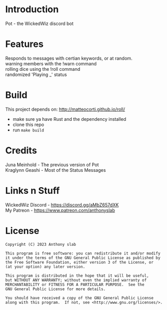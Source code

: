 # Introduction
Pot - the WickedWiz discord bot  

# Features
Responds to messages with certian keywords, or at random.  
warning members with the !warn command  
rolling dice using the !roll command  
randomized 'Playing \_' status  

# Build
This project depends on: http://matteocorti.github.io/roll/  

- make sure ya have Rust and the dependency installed
- clone this repo  
- run ``make build``

# Credits
Juna Meinhold - The previous version of Pot  
Kraglynn Geashi - Most of the Status Messages   

# Links n Stuff
WickedWiz Discord - https://discord.gg/aMbZ657dXK  
My Patreon - https://www.patreon.com/anthonyslab  

# License
```
Copyright (C) 2023 Anthony slab

This program is free software: you can redistribute it and/or modify
it under the terms of the GNU General Public License as published by
the Free Software Foundation, either version 3 of the License, or
(at your option) any later version.

This program is distributed in the hope that it will be useful,
but WITHOUT ANY WARRANTY; without even the implied warranty of
MERCHANTABILITY or FITNESS FOR A PARTICULAR PURPOSE.  See the
GNU General Public License for more details.

You should have received a copy of the GNU General Public License
along with this program.  If not, see <http://www.gnu.org/licenses/>.
```
